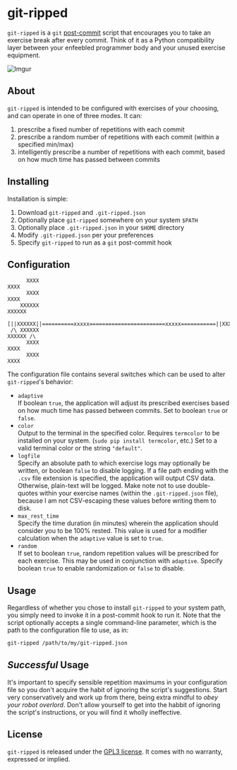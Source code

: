 git-ripped
==========

`git-ripped` is a `git` [post-commit] script that encourages you to take an
exercise break after every commit. Think of it as a Python compatibility layer
between your enfeebled programmer body and your unused exercise equipment.

![Imgur](http://i.imgur.com/rPOUZOD.png)


About
-----
`git-ripped` is intended to be configured with exercises of your choosing, and
can operate in one of three modes. It can:

1. prescribe a fixed number of repetitions with each commit
2. prescribe a random number of repetitions with each commit (within a
   specified min/max)
3. intelligently prescribe a number of repetitions with each commit, based on
   how much time has passed between commits


Installing
----------
Installation is simple:

1. Download `git-ripped` and `.git-ripped.json`
2. Optionally place `git-ripped` somewhere on your system `$PATH`
3. Optionally place `.git-ripped.json` in your `$HOME` directory
4. Modify `.git-ripped.json` per your preferences
5. Specify `git-ripped` to run as a `git` post-commit hook


Configuration
-------------
```
      XXXX                                                           XXXX     
      XXXX                                                           XXXX     
    XXXXXX                                                           XXXXXX   
 [||XXXXXX||==========xxxxx========================xxxxx===========||XXXXXX||]
 /\ XXXXXX                                                           XXXXXX /\
      XXXX                                                           XXXX     
      XXXX                                                           XXXX     
```

The configuration file contains several switches which can be used to alter
`git-ripped`'s behavior:

- `adaptive`  
If boolean `true`, the application will adjust its prescribed exercises based
on how much time has passed between commits. Set to boolean `true` or `false`.
- `color`  
Output to the terminal in the specified color. Requires `termcolor`
to be installed on your system. (`sudo pip install termcolor`, etc.) Set to a
valid terminal color or the string `"default"`.
- `logfile`  
Specify an absolute path to which exercise logs may optionally be
written, or boolean `false` to disable logging. If a file path ending with the
`.csv` file extension is specified, the application will output CSV data.
Otherwise, plain-text will be logged. Make note not to use double-quotes within
your exercise names (within the `.git-ripped.json` file), because I am not
CSV-escaping these values before writing them to disk.
- `max_rest_time`  
Specify the time duration (in minutes) wherein the
application should consider you to be 100% rested. This value is used for a
modifier calculation when the `adaptive` value is set to `true`.
- `random`  
If set to boolean `true`, random repetition values will be
prescribed for each exercise. This may be used in conjunction with `adaptive`.
Specify boolean `true` to enable randomization or `false` to disable.


Usage
-----
Regardless of whether you chose to install `git-ripped` to your system path,
you simply need to invoke it in a post-commit hook to run it. Note that the
script optionally accepts a single command-line parameter, which is the path to
the configuration file to use, as in:

```bash
git-ripped /path/to/my/git-ripped.json
```


_Successful_ Usage
------------------
It's important to specify sensible repetition maximums in your configuration
file so you don't acquire the habit of ignoring the script's suggestions. Start
very conservatively and work up from there, being extra mindful to _obey your
robot overlord_. Don't allow yourself to get into the habbit of ignoring the
script's instructions, or you will find it wholly ineffective.


License
-------
`git-ripped` is released under the [GPL3 license][]. It comes with no warranty,
expressed or implied.


[post-commit]: http://git-scm.com/book/ch7-3.html
[GPL3 license]: http://www.gnu.org/licenses/gpl-3.0.txt
